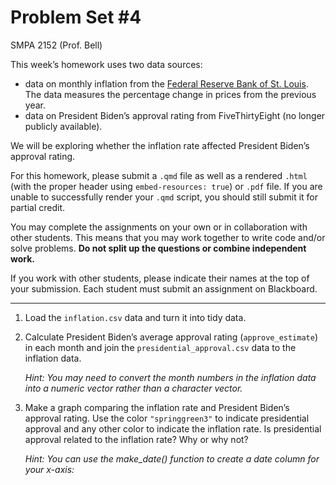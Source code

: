 # Problem Set \#4
SMPA 2152 (Prof. Bell)

This week’s homework uses two data sources:

- data on monthly inflation from the [Federal Reserve Bank of
  St. Louis](https://fred.stlouisfed.org/series/CPIAUCSL). The data
  measures the percentage change in prices from the previous year.
- data on President Biden’s approval rating from FiveThirtyEight (no
  longer publicly available).

We will be exploring whether the inflation rate affected President
Biden’s approval rating.

For this homework, please submit a `.qmd` file as well as a rendered
`.html` (with the proper header using `embed-resources: true`) or `.pdf`
file. If you are unable to successfully render your `.qmd` script, you
should still submit it for partial credit.

You may complete the assignments on your own or in collaboration with
other students. This means that you may work together to write code
and/or solve problems. **Do not split up the questions or combine
independent work.**

If you work with other students, please indicate their names at the top
of your submission. Each student must submit an assignment on
Blackboard.

------------------------------------------------------------------------

1.  Load the `inflation.csv` data and turn it into tidy data.

2.  Calculate President Biden’s average approval rating
    (`approve_estimate`) in each month and join the
    `presidential_approval.csv` data to the inflation data.

    *Hint: You may need to convert the month numbers in the inflation
    data into a numeric vector rather than a character vector.*

3.  Make a graph comparing the inflation rate and President Biden’s
    approval rating. Use the color `"springgreen3"` to indicate
    presidential approval and any other color to indicate the inflation
    rate. Is presidential approval related to the inflation rate? Why or
    why not?

    *Hint: You can use the make_date() function to create a date column
    for your x-axis:*
